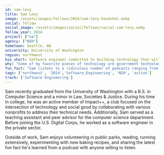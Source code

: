 ```yaml
---
id: sam-levy
title: Sam Levy
image: /assets/images/fellows/2024/sam-levy-headshot.webp
social: fellow
social_image: /assets/images/social/fellows/social-sam-levy.webp
fellow_year: 2024
project: ["na"]
agency: ["NIH"]
hometown: Seattle, WA
university: University of Washington
region: northwest
bio_short: Software engineer committed to building technology that will bring resources, information, and support to the broader public
why: "Some of my favorite pieces of technology are government technology: an amazing public transportation app I use everyday and public library websites which I use multiple times a week. I am so excited to work for the government to to build similar technology that will bring resources, information, and support to our communities and to the broader public."
fun_fact: "Sam listens to a ridiculous number of podcasts ranging from gossip to the Supreme Court. And he is always looking for new recommendations to listen to!"
tags: ['northwest', '2024','Software_Engineering', 'NIH', 'active']
track: ['Software Engineering']
---
```


Sam recently graduated from the University of Washington with a B.S. in Computer Science and a minor in Law, Societies & Justice. During his time in college, he was an active member of Impact++, a club focused on the intersection of technology and social good by collaborating with various nonprofits to address their technical needs. Additionally, Sam served as a teaching assistant and peer advisor for the computer science department. Before joining the U.S. Digital Corps, he worked as a software engineer in the private sector.

Outside of work, Sam enjoys volunteering in public parks, reading, running extensively, experimenting with new baking recipes, and sharing the latest fun fact he's learned from a podcast with anyone willing to listen.
